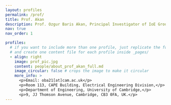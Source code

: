 ```yaml
---
layout: profiles
permalink: /prof/
title: Prof. Akan
description: Prof. Ozgur Baris Akan, Principal Investigator of IoE Group
nav: true
nav_order: 1

profiles:
  # if you want to include more than one profile, just replicate the following block
  # and create one content file for each profile inside _pages/
  - align: right
    image: prof_pic.jpg
    content: people/about_prof_akan_full.md
    image_circular: false # crops the image to make it circular
    more_info: >
      <p>Email: oba21[at]cam.ac.uk</p>
      <p>Room 113, CAPE Building, Electrical Engineering Division,</p>
      <p>Department of Engineering, University of Cambridge,</p>
      <p>9, JJ Thomson Avenue, Cambridge, CB3 0FA, UK.</p>
---
```


<!-- For now, this page is assumed to be a static description of your courses. You can convert it to a collection similar to `_projects/` so that you can have a dedicated page for each course. -->

<!-- Organize your courses by years, topics, or universities, however you like! -->